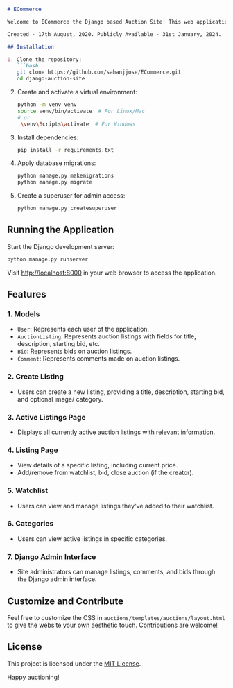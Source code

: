 ```markdown
# ECommerce

Welcome to ECommerce the Django based Auction Site! This web application allows users to create, bid on, and manage auction listings. Below, you'll find instructions on how to set up and run the project.

Created - 17th August, 2020. Publicly Available - 31st January, 2024.

## Installation

1. Clone the repository:
   ```bash
   git clone https://github.com/sahanjjose/ECommerce.git
   cd django-auction-site
   ```

2. Create and activate a virtual environment:
   ```bash
   python -m venv venv
   source venv/bin/activate  # For Linux/Mac
   # or
   .\venv\Scripts\activate  # For Windows
   ```

3. Install dependencies:
   ```bash
   pip install -r requirements.txt
   ```

4. Apply database migrations:
   ```bash
   python manage.py makemigrations
   python manage.py migrate
   ```

5. Create a superuser for admin access:
   ```bash
   python manage.py createsuperuser
   ```

## Running the Application

Start the Django development server:
   ```bash
   python manage.py runserver
   ```

Visit [http://localhost:8000](http://localhost:8000) in your web browser to access the application.

## Features

### 1. Models

- `User`: Represents each user of the application.
- `AuctionListing`: Represents auction listings with fields for title, description, starting bid, etc.
- `Bid`: Represents bids on auction listings.
- `Comment`: Represents comments made on auction listings.

### 2. Create Listing

- Users can create a new listing, providing a title, description, starting bid, and optional image/ category.

### 3. Active Listings Page

- Displays all currently active auction listings with relevant information.

### 4. Listing Page

- View details of a specific listing, including current price.
- Add/remove from watchlist, bid, close auction (if the creator).

### 5. Watchlist

- Users can view and manage listings they've added to their watchlist.

### 6. Categories

- Users can view active listings in specific categories.

### 7. Django Admin Interface

- Site administrators can manage listings, comments, and bids through the Django admin interface.

## Customize and Contribute

Feel free to customize the CSS in `auctions/templates/auctions/layout.html` to give the website your own aesthetic touch. Contributions are welcome!

## License

This project is licensed under the [MIT License](LICENSE).

Happy auctioning!
